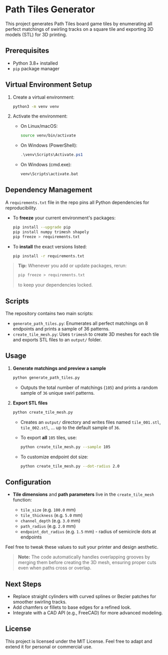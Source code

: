 # Path Tiles Generator

This project generates Path Tiles board game tiles by enumerating all perfect matchings of swirling tracks on a square tile and exporting 3D models (STL) for 3D printing.

## Prerequisites

* Python 3.8+ installed
* `pip` package manager

## Virtual Environment Setup

1. Create a virtual environment:

   ```bash
   python3 -m venv venv
   ```
2. Activate the environment:

   * On Linux/macOS:

     ```bash
     source venv/bin/activate
     ```
   * On Windows (PowerShell):

     ```powershell
     .\venv\Scripts\Activate.ps1
     ```
   * On Windows (cmd.exe):

     ```cmd
     venv\Scripts\activate.bat
     ```

## Dependency Management

A `requirements.txt` file in the repo pins all Python dependencies for reproducibility.

* To **freeze** your current environment's packages:

  ```bash
  pip install --upgrade pip
  pip install numpy trimesh shapely
  pip freeze > requirements.txt
  ```
* To **install** the exact versions listed:

  ```bash
  pip install -r requirements.txt
  ```

> **Tip:** Whenever you add or update packages, rerun:
>
> ```bash
> pip freeze > requirements.txt
> ```
>
> to keep your dependencies locked.

## Scripts

The repository contains two main scripts:

* `generate_path_tiles.py`: Enumerates all perfect matchings on 8 endpoints and prints a sample of 36 patterns.
* `create_tile_mesh.py`: Uses `trimesh` to create 3D meshes for each tile and exports STL files to an `output/` folder.

## Usage

1. **Generate matchings and preview a sample**

   ```bash
   python generate_path_tiles.py
   ```

   * Outputs the total number of matchings (`105`) and prints a random sample of `36` unique swirl patterns.

2. **Export STL files**

   ```bash
   python create_tile_mesh.py
   ```

   * Creates an `output/` directory and writes files named `tile_001.stl`, `tile_002.stl`, … up to the default sample of `36`.
   * To export **all** `105` tiles, use:

     ```bash
     python create_tile_mesh.py --sample 105
     ```
   * To customize endpoint dot size:

     ```bash
     python create_tile_mesh.py --dot-radius 2.0
     ```

## Configuration

* **Tile dimensions** and **path parameters** live in the `create_tile_mesh` function:

  * `tile_size` (e.g. `100.0` mm)
  * `tile_thickness` (e.g. `5.0` mm)
  * `channel_depth` (e.g. `3.0` mm)
  * `path_radius` (e.g. `2.0` mm)
  * `endpoint_dot_radius` (e.g. `1.5` mm) - radius of semicircle dots at endpoints

Feel free to tweak these values to suit your printer and design aesthetic.

> **Note:** The code automatically handles overlapping grooves by merging them before creating the 3D mesh, ensuring proper cuts even when paths cross or overlap.

## Next Steps

* Replace straight cylinders with curved splines or Bezier patches for smoother swirling tracks.
* Add chamfers or fillets to base edges for a refined look.
* Integrate with a CAD API (e.g., FreeCAD) for more advanced modeling.

## License

This project is licensed under the MIT License. Feel free to adapt and extend it for personal or commercial use.
